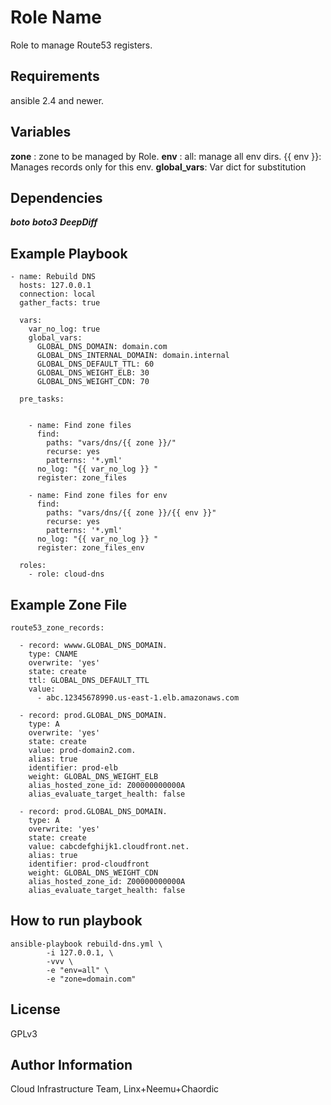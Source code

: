 Role Name
=========

Role to manage Route53 registers.

Requirements
------------

ansible 2.4 and newer.

Variables
--------------

**zone** : zone to be managed by Role.
**env** :
  all: manage all env dirs.
  {{ env }}: Manages records only for this env.
**global_vars**: Var dict for substitution

Dependencies
------------
***boto***
***boto3***
***DeepDiff***


Example Playbook
----------------

    - name: Rebuild DNS
      hosts: 127.0.0.1
      connection: local
      gather_facts: true

      vars:
        var_no_log: true
        global_vars:
          GLOBAL_DNS_DOMAIN: domain.com
          GLOBAL_DNS_INTERNAL_DOMAIN: domain.internal
          GLOBAL_DNS_DEFAULT_TTL: 60
          GLOBAL_DNS_WEIGHT_ELB: 30
          GLOBAL_DNS_WEIGHT_CDN: 70

      pre_tasks:


        - name: Find zone files
          find:
            paths: "vars/dns/{{ zone }}/"
            recurse: yes
            patterns: '*.yml'
          no_log: "{{ var_no_log }} "
          register: zone_files

        - name: Find zone files for env
          find:
            paths: "vars/dns/{{ zone }}/{{ env }}"
            recurse: yes
            patterns: '*.yml'
          no_log: "{{ var_no_log }} "
          register: zone_files_env

      roles:
        - role: cloud-dns

Example Zone File
----------------

    route53_zone_records:

      - record: wwww.GLOBAL_DNS_DOMAIN.
        type: CNAME
        overwrite: 'yes'
        state: create
        ttl: GLOBAL_DNS_DEFAULT_TTL
        value:
          - abc.12345678990.us-east-1.elb.amazonaws.com

      - record: prod.GLOBAL_DNS_DOMAIN.
        type: A
        overwrite: 'yes'
        state: create
        value: prod-domain2.com.
        alias: true
        identifier: prod-elb
        weight: GLOBAL_DNS_WEIGHT_ELB
        alias_hosted_zone_id: Z00000000000A
        alias_evaluate_target_health: false

      - record: prod.GLOBAL_DNS_DOMAIN.
        type: A
        overwrite: 'yes'
        state: create
        value: cabcdefghijk1.cloudfront.net.
        alias: true
        identifier: prod-cloudfront
        weight: GLOBAL_DNS_WEIGHT_CDN
        alias_hosted_zone_id: Z00000000000A
        alias_evaluate_target_health: false

How to run playbook
----------------
    ansible-playbook rebuild-dns.yml \
            -i 127.0.0.1, \
            -vvv \
            -e "env=all" \
            -e "zone=domain.com" 


License
-------

GPLv3

Author Information
------------------

Cloud Infrastructure Team, Linx+Neemu+Chaordic
